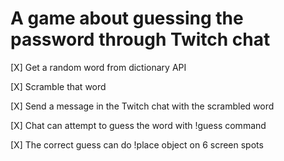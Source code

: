 # A game about guessing the password through Twitch chat


[X] Get a random word from dictionary API

[X] Scramble that word

[X] Send a message in the Twitch chat with the scrambled word

[X] Chat can attempt to guess the word with !guess command

[X] The correct guess can do !place object on 6 screen spots
